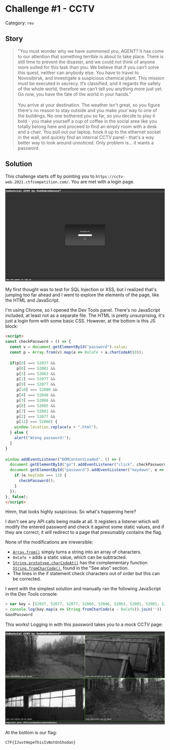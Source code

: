# Challenge #1 - CCTV

Category: `rev`

## Story

>"You must wonder why we have summoned you, AGENT? It has come to our attention that something terrible is about to take place. There is still time to prevent the disaster, and we could not think of anyone more suited for this task than you. We believe that if you can’t solve this quest, neither can anybody else. You have to travel to Novosibirsk, and investigate a suspicious chemical plant. This mission must be executed in secrecy. It’s classified, and it regards the safety of the whole world, therefore we can’t tell you anything more just yet. Go now, you have the fate of the world in your hands."<br/><br/>
>You arrive at your destination. The weather isn't great, so you figure there's no reason to stay outside and you make your way to one of the buildings. No one bothered you so far, so you decide to play it bold - you make yourself a cup of coffee in the social area like you totally belong here and proceed to find an empty room with a desk and a chair. You pull out our laptop, hook it up to the ethernet socket in the wall, and quickly find an internal CCTV panel - that's a way better way to look around unnoticed. Only problem is... it wants a password.

## Solution

This challenge starts off by pointing you to `https://cctv-web.2021.ctfcompetition.com/`. You are met with a login page.

![CCTV Login Page](login_page.png)

My first thought was to test for SQL Injection or XSS, but I realized that's jumping too far ahead and I went to explore the elements of the page, like the HTML and JavaScript.

I'm using Chrome, so I opened the Dev Tools panel. There's no JavaScript included, at least not as a separate file. The HTML is pretty unsurprising, it's just a login form with some basic CSS. However, at the bottom is this JS block:

```html
<script>
const checkPassword = () => {
  const v = document.getElementById("password").value;
  const p = Array.from(v).map(a => 0xCafe + a.charCodeAt(0));

  if(p[0] === 52037 &&
     p[6] === 52081 &&
     p[5] === 52063 &&
     p[1] === 52077 &&
     p[9] === 52077 &&
     p[10] === 52080 &&
     p[4] === 52046 &&
     p[3] === 52066 &&
     p[8] === 52085 &&
     p[7] === 52081 &&
     p[2] === 52077 &&
     p[11] === 52066) {
    window.location.replace(v + ".html");
  } else {
    alert("Wrong password!");
  }
}

window.addEventListener("DOMContentLoaded", () => {
  document.getElementById("go").addEventListener("click", checkPassword);
  document.getElementById("password").addEventListener("keydown", e => {
    if (e.keyCode === 13) {
      checkPassword();
    }
  });
}, false);
</script>
```

Hmm, that looks highly suspicious. So what's happening here?

I don't see any API calls being made at all. It registers a listener which will modify the entered password and check it against some static values, and if they are correct, it will redirect to a page that presumably contains the flag.

None of the modifications are irreversible:

* [`Array.from()`](https://developer.mozilla.org/en-US/docs/Web/JavaScript/Reference/Global_Objects/Array/from) simply turns a string into an array of characters.
* `0xCafe +` adds a static value, which can be subtracted.
* [`String.prototype.charCodeAt()`](https://developer.mozilla.org/en-US/docs/Web/JavaScript/Reference/Global_Objects/String/charCodeAt) has the complementary function [`String.fromCharCode()`](https://developer.mozilla.org/en-US/docs/Web/JavaScript/Reference/Global_Objects/String/fromCharCode), found in the "See also" section.
* The lines in the if statement check characters out of order but this can be corrected.

I went with the simplest solution and manually ran the following JavaScript in the Dev Tools console:

```js
> var key = [52037, 52077, 52077, 52066, 52046, 52063, 52081, 52081, 52085, 52077, 52080, 52066];
> console.log(key.map(a => String.fromCharCode(a - 0xCafe)).join(''))
GoodPassword
```

This works! Logging in with this password takes you to a mock CCTV page:

![Mock CCTV camera feeds](cctv.png)

At the bottom is our flag:

```
CTF{IJustHopeThisIsNotOnShodan}
```

